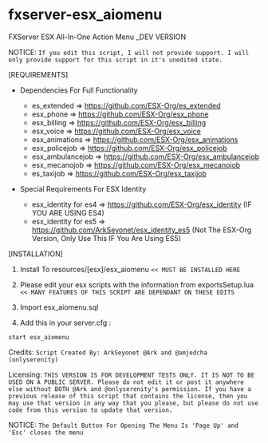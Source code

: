 # fxserver-esx_aiomenu
FXServer ESX All-In-One Action Menu _DEV VERSION

NOTICE:
`If you edit this script, I will not provide support. I will only provide support for this script in it's unedited state.`


[REQUIREMENTS]

* Dependencies For Full Functionality
  * es_extended => https://github.com/ESX-Org/es_extended
  * esx_phone => https://github.com/ESX-Org/esx_phone
  * esx_billing => https://github.com/ESX-Org/esx_billing
  * esx_voice => https://github.com/ESX-Org/esx_voice
  * esx_animations => https://github.com/ESX-Org/esx_animations
  * esx_policejob => https://github.com/ESX-Org/esx_policejob
  * esx_ambulancejob => https://github.com/ESX-Org/esx_ambulancejob
  * esx_mecanojob => https://github.com/ESX-Org/esx_mecanojob
  * es_taxijob => https://github.com/ESX-Org/esx_taxijob
  
* Special Requirements For ESX Identity
  * esx_identity for es4 => https://github.com/ESX-Org/esx_identity (IF YOU ARE USING ES4)
  * esx_identity for es5 => https://github.com/ArkSeyonet/esx_identity_es5 (Not The ESX-Org Version, Only Use This IF You Are Using ES5)

[INSTALLATION]

1) Install To resources/[esx]/esx_aiomenu
`<< MUST BE INSTALLED HERE`

2) Please edit your esx scripts with the information from exportsSetup.lua
`<< MANY FEATURES OF THIS SCRIPT ARE DEPENDANT ON THESE EDITS`

3) Import esx_aiomenu.sql

4) Add this in your server.cfg :
```
start esx_aiomenu
```

Credits:
`Script Created By: ArkSeyonet @Ark and @amjedcha (onlyserenity)`

Licensing:
`THIS VERSION IS FOR DEVELOPMENT TESTS ONLY. IT IS NOT TO BE USED ON A PUBLIC SERVER. Please do not edit it or post it anywhere else without BOTH @Ark and @onlyserenity's permission. If you have a previous release of this script that contains the license, then you may use that version in any way that you please, but please do not use code from this version to update that version.`

NOTICE:
`The Default Button For Opening The Menu Is 'Page Up' and 'Esc' closes the menu`
